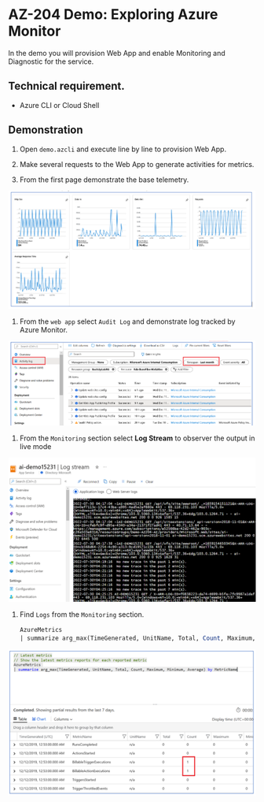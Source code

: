 # AZ-204 Demo: Exploring Azure Monitor

In the demo you will provision Web App and enable Monitoring and Diagnostic for the service.

## Technical requirement.

- Azure CLI or Cloud Shell

## Demonstration

1. Open `demo.azcli` and execute line by line to provision Web App.

1. Make several requests to the Web App to generate activities for metrics.

1. From the first page demonstrate the base telemetry.
 
![diag](diag.png)

1. From the `web app` select `Audit Log` and demonstrate log tracked by Azure Monitor.

![Logs](diag3.png)

1. From the `Monitoring` section select **Log Stream** to observer the output in live mode

![stream](stream.png)

1. Find `Logs` from the `Monitoring` section. 

    ```SQL
    AzureMetrics 
    | summarize arg_max(TimeGenerated, UnitName, Total, Count, Maximum, Minimum, Average) by MetricName
    ```
![LogWorkspace](diag5.png)
